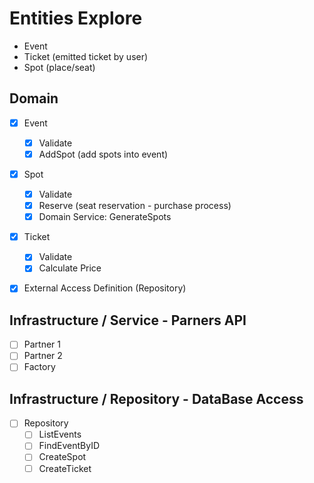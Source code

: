 # Entities Explore

- Event
- Ticket (emitted ticket by user)
- Spot (place/seat)

## Domain

- [x] Event

  - [x] Validate
  - [x] AddSpot (add spots into event)

- [x] Spot

  - [x] Validate
  - [x] Reserve (seat reservation - purchase process)
  - [x] Domain Service: GenerateSpots

- [x] Ticket

  - [x] Validate
  - [x] Calculate Price

- [x] External Access Definition (Repository)

## Infrastructure / Service - Parners API

- [ ] Partner 1
- [ ] Partner 2
- [ ] Factory

## Infrastructure / Repository - DataBase Access

- [ ] Repository
  - [ ] ListEvents
  - [ ] FindEventByID
  - [ ] CreateSpot
  - [ ] CreateTicket
